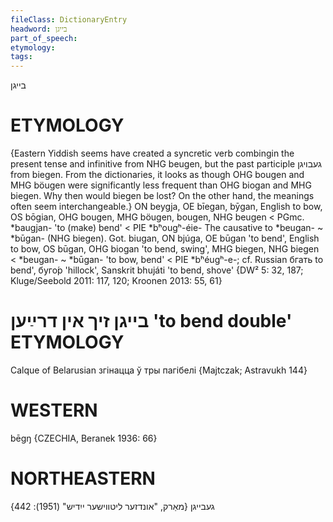 ```yaml
---
fileClass: DictionaryEntry
headword: בייגן
part_of_speech: 
etymology: 
tags: 
---
```

בייגן

ETYMOLOGY
===========
{Eastern Yiddish seems have created a syncretic verb combingin the present tense and infinitive from NHG beugen, but the past participle געבויגן from biegen.
From the dictionaries, it looks as though OHG bougen and  MHG böugen were significantly less frequent than OHG biogan and MHG biegen. Why then would biegen be lost? On the other hand, the meanings often seem interchangeable.}
ON beygja, OE bīegan, bȳgan, English to bow, OS bōgian, OHG bougen, MHG böugen, bougen, NHG beugen < PGmc. *baugjan- 'to (make) bend' < PIE *bʰougʰ-éie-
The causative to *beugan- ~ *būgan- (NHG biegen).
Got. biugan, ON bjúga, OE būgan 'to bend', English to bow, OS būgan, OHG biogan 'to bend, swing', MHG biegen, NHG biegen < *beugan- ~ *būgan- 'to bow, bend' < PIE *bʰéugʰ-e-; cf. Russian бгать to bend', буго́р 'hillock', Sanskrit bhujáti 'to bend, shove' 
{DW² 5: 32, 187; Kluge/Seebold 2011: 117, 120; Kroonen 2013: 55, 61}

בייגן זיך אין דרײַען
'to bend double'
ETYMOLOGY
===========
Calque of Belarusian згінацца ў тры пагібелі
{Majtczak; Astravukh 144}

WESTERN
========

bēgŋ {CZECHIA, Beranek 1936: 66}

NORTHEASTERN
==============

געבייגן
{מאַרק, "אונדזער ליטווישער ייִדיש" (1951): 442}
